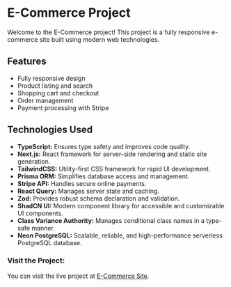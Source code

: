 # E-Commerce Project

Welcome to the E-Commerce project! This project is a fully responsive e-commerce site built using modern web technologies.

## Features

- Fully responsive design
- Product listing and search
- Shopping cart and checkout
- Order management
- Payment processing with Stripe

## Technologies Used

- **TypeScript:** Ensures type safety and improves code quality.
- **Next.js:** React framework for server-side rendering and static site generation.
- **TailwindCSS:** Utility-first CSS framework for rapid UI development.
- **Prisma ORM:** Simplifies database access and management.
- **Stripe API:** Handles secure online payments.
- **React Query:** Manages server state and caching.
- **Zod:** Provides robust schema declaration and validation.
- **ShadCN UI:** Modern component library for accessible and customizable UI components.
- **Class Variance Authority:** Manages conditional class names in a type-safe manner.
- **Neon PostgreSQL:** Scalable, reliable, and high-performance serverless PostgreSQL database.

### Visit the Project:

You can visit the live project at [E-Commerce Site](https://e-commerce-smoky-ten.vercel.app/).
